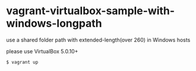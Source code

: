 # vagrant-virtualbox-sample-with-windows-longpath
use a shared folder path with extended-length(over 260) in Windows hosts

please use VirtualBox 5.0.10+

```
$ vagrant up
```
